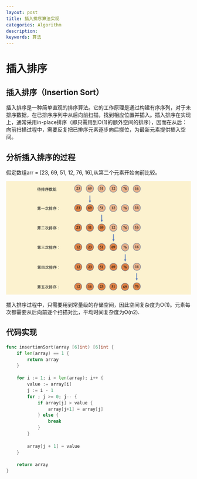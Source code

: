 ```yaml
---
layout: post
title: 插入排序算法实现
categories: Algorithm
description:
keywords: 算法
---
```


# 插入排序

## 插入排序（Insertion Sort）

插入排序是一种简单直观的排序算法。它的工作原理是通过构建有序序列，对于未排序数据，在已排序序列中从后向前扫描，找到相应位置并插入。插入排序在实现上，通常采用in-place排序（即只需用到O(1)的额外空间的排序），因而在从后：向前扫描过程中，需要反复把已排序元素逐步向后挪位，为最新元素提供插入空间。

## 分析插入排序的过程

假定数组arr = [23, 69, 51, 12, 76, 16],从第二个元素开始向前比较。

![](/images/posts/algorithm/insert_1.png)

插入排序过程中，只需要用到常量级的存储空间，因此空间复杂度为O(1)。元素每次都需要从后向前逐个扫描对比，平均时间复杂度为O(n2).

## 代码实现

```go
func insertionSort(array [6]int) [6]int {
    if len(array) == 1 {
        return array
    }

    for i := 1; i < len(array); i++ {
        value := array[i]
        j := i - 1
        for ; j >= 0; j-- {
            if array[j] > value {
                array[j+1] = array[j]
            } else {
                break
            }
        }

        array[j + 1] = value
    }

    return array
}
```